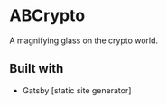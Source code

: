 # ABCrypto

A magnifying glass on the crypto world.

## Built with

* Gatsby [static site generator]
